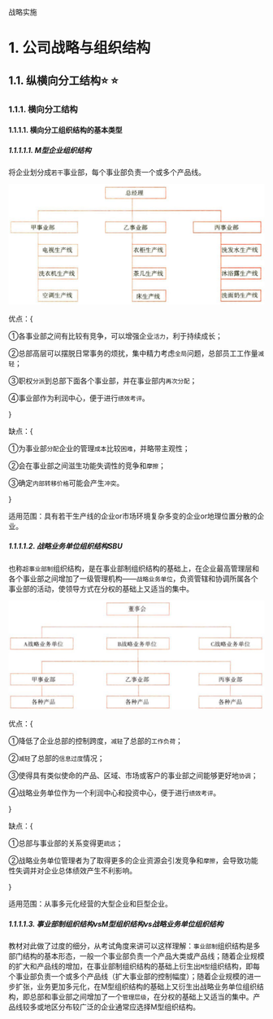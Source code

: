 战略实施

# 1. 公司战略与组织结构

## 1.1. 纵横向分工结构:star: :star: 

### 1.1.1. 横向分工结构

#### 1.1.1.1. 横向分工组织结构的基本类型

##### 1.1.1.1.1. M型企业组织结构

将企业划分成`若干`事业部，每个事业部负责一个或多个产品线。

![](media/a103c442b839129e26826e4d89430af0.png)

优点：{

①各事业部之间有比较有竞争，可以增强企业`活力`，利于持续成长；

②总部高层可以摆脱日常事务的烦扰，集中精力考虑`全局`问题，总部员工工作量`减轻`；

③职权`分派`到总部下面各个事业部，并在事业部内`再次分配`；

④事业部作为利润中心，便于进行`绩效考评`。

}

缺点：{

①为事业部`分配`企业的管理`成本`比较`困难`，并略带主观性；

②会在事业部之间滋生功能失调性的竞争和`摩擦`；

③确定`内部转移价格`可能会产生`冲突`。

}

适用范围：具有若干生产线的企业or市场环境复杂多变的企业or地理位置分散的企业。

##### 1.1.1.1.2. 战略业务单位组织结构SBU

也称`超事业部制`组织结构，是在事业部制组织结构的基础上，在企业最高管理层和各个事业部之间增加了一级管理机构——`战略业务单位`，负资管辖和协调所属各个事业部的活动，使领导方式在分权的基础上又适当的集中。

![](media/182cfc9948c73d3bd0fa21f3e4017564.png)

优点：{

①降低了企业总部的控制跨度，`减轻`了总部的`工作负荷`；

②`减轻`了总部的`信息过度`情况；

③使得具有类似使命的产品、区域、市场或客户的事业部之间能够更好地`协调`；

④战略业务单位作为一个利润中心和投资中心，便于进行`绩效考评`。

}

缺点：{

①总部与事业部的关系变得更`疏远`；

②战略业务单位管理者为了取得更多的企业资源会引发竞争和`摩擦`，会导致功能性失调并对企业总体绩效产生不利影响。

}

适用范围：从事多元化经营的大型企业和巨型企业。

##### 1.1.1.1.3. 事业部制组织结构vsM型组织结构vs战略业务单位组织结构

教材对此做了过度的细分，从考试角度来讲可以这样理解：`事业部制`组织结构是多部门结构的基本形态，一般一个事业部负责一个产品大类或产品线；随着企业规模的扩大和产品线的增加，在事业部制组织结构的基础上衍生出`M型`组织结构，即每个事业部负责一个或多个产品线（扩大事业部的控制幅度）；随着企业规模的进一步扩张，业务更加多元化，在M型组织结构的基础上又衍生出战略业务单位组织结构，即总部和事业部之间增加了一个`管理层级`，在分权的基础上又适当的集中。产品线较多或地区分布较广泛的企业通常应选择M型组织结构。
